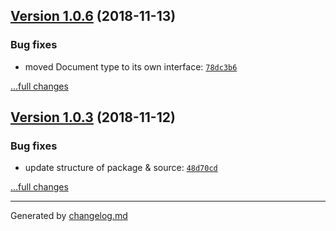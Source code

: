 ## [Version 1.0.6](https://github.com/animify/Flow/releases/tag/v1.0.6) (2018-11-13)

### Bug fixes

- moved Document type to its own interface: [`78dc3b6`](https://github.com/animify/Flow/commit/78dc3b6)

[...full changes](https://github.com/animify/Flow/compare/v1.0.5...v1.0.6)

## [Version 1.0.3](https://github.com/animify/Flow/releases/tag/v1.0.3) (2018-11-12)

### Bug fixes

- update structure of package & source: [`48d70cd`](https://github.com/animify/Flow/commit/48d70cd)

[...full changes](https://github.com/animify/Flow/compare/v1.0.2...v1.0.3)


---

Generated by [changelog.md](https://github.com/egoist/changelog.md)
